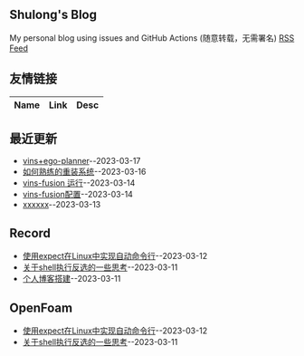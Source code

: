 ## Shulong's Blog
My personal blog using issues and GitHub Actions (随意转载，无需署名)
[RSS Feed](https://raw.githubusercontent.com/shu1ong/gitblog/master/feed.xml)
## 友情链接
| Name | Link | Desc | 
 | ---- | ---- | ---- |
## 最近更新
- [vins+ego-planner](https://github.com/shu1ong/gitblog/issues/11)--2023-03-17
- [如何熟练的重装系统](https://github.com/shu1ong/gitblog/issues/10)--2023-03-16
- [vins-fusion 运行](https://github.com/shu1ong/gitblog/issues/8)--2023-03-14
- [vins-fusion配置](https://github.com/shu1ong/gitblog/issues/7)--2023-03-14
- [xxxxxx](https://github.com/shu1ong/gitblog/issues/6)--2023-03-13
## Record
- [使用expect在Linux中实现自动命令行](https://github.com/shu1ong/gitblog/issues/5)--2023-03-12
- [关于shell执行反选的一些思考](https://github.com/shu1ong/gitblog/issues/4)--2023-03-11
- [个人博客搭建](https://github.com/shu1ong/gitblog/issues/3)--2023-03-11
## OpenFoam
- [使用expect在Linux中实现自动命令行](https://github.com/shu1ong/gitblog/issues/5)--2023-03-12
- [关于shell执行反选的一些思考](https://github.com/shu1ong/gitblog/issues/4)--2023-03-11

